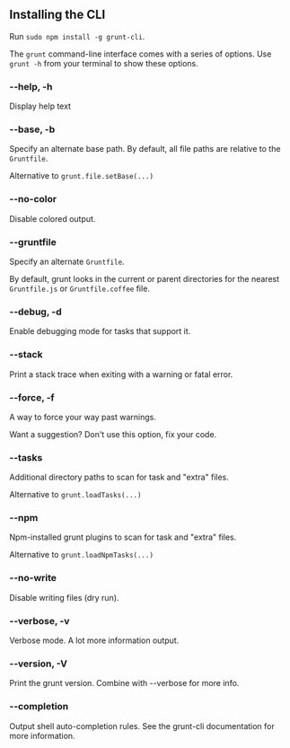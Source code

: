 ## Installing the CLI

Run `sudo npm install -g grunt-cli`.

The `grunt` command-line interface comes with a series of options. Use `grunt -h` from your terminal to show these options.

### --help, -h
Display help text

### --base, -b
Specify an alternate base path. By default, all file paths are relative to the `Gruntfile`.

Alternative to `grunt.file.setBase(...)`

### --no-color
Disable colored output.

### --gruntfile
Specify an alternate `Gruntfile`.

By default, grunt looks in the current or parent directories for the nearest `Gruntfile.js` or `Gruntfile.coffee` file.

### --debug, -d
Enable debugging mode for tasks that support it.

### --stack
Print a stack trace when exiting with a warning or fatal error.

### --force, -f
A way to force your way past warnings.

Want a suggestion? Don't use this option, fix your code.

### --tasks
Additional directory paths to scan for task and "extra" files.

Alternative to `grunt.loadTasks(...)`

### --npm
Npm-installed grunt plugins to scan for task and "extra" files.

Alternative to `grunt.loadNpmTasks(...)`

### --no-write
Disable writing files (dry run).

### --verbose, -v

Verbose mode. A lot more information output.

### --version, -V
Print the grunt version. Combine with --verbose for more info.

### --completion
Output shell auto-completion rules. See the grunt-cli documentation for more information.
